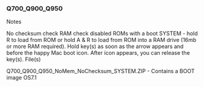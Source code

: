### Q700_Q900_Q950

Notes

No checksum check
RAM check disabled
ROMs with a boot SYSTEM - hold R to load from ROM or hold A & R to load from ROM into a RAM drive (16mb or more RAM required). Hold key(s) as soon as the arrow appears and before the happy Mac boot icon. After icon appears, you can release the key(s).
File(s)

Q700_Q900_Q950_NoMem_NoChecksum_SYSTEM.ZIP - Contains a BOOT image OS7.1

